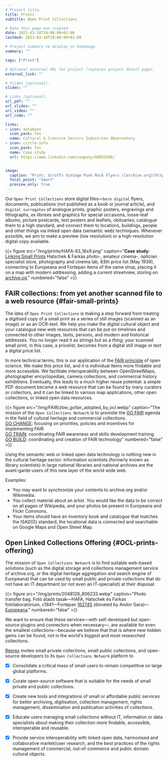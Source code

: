 ```yaml
---
# Project title.
title: Prints
subtitle: Open Print Collections

# Date this page was created.
date: 2023-03-18T19:00:00+01:00
lastmod: 2023-03-18T19:00:00+01:00

# Project summary to display on homepage.
summary: ""

tags: ["Print"]

# Optional external URL for project (replaces project detail page).
external_link: ""

# Slides (optional).
slides: ""

# Links (optional).
url_pdf: ""
url_slides: ""
url_video: ""
url_code: ""

links:
- icon: database
  icon_pack: fas
  name: Cultural & Creative Sectors Industries Observatory
- icon: circle-info
  icon_pack: fas
  name: Case study
  url: https://www.linkedin.com/company/68855596/


image:
  caption: "Print: Scruffs Vintage Punk Rock Flyers ([archive.org](https://archive.org/details/scruffsvintagepunkrockflyers))"
  focal_point: "Smart"
  preview_only: true
---
```


Our `Open Print Collections` store digital files—`born digital` flyers, documents, publications (not published as a book or journal article), and `digital surrogates` of analogue prints,  graphic posters, engravings and lithographs, ex librises and graphics for special occasions, loose-leaf albums, picture postcards, text posters and leaflets, obituaries;  catalogue them to a high standard, and connect them to locations, buildings, people and other things via linked open data (semantic web) techniques.  Whenever possible, we aim to make a preview (low resolution) or a high-resolution digital copy available. 

{{< figure src="/img/prints/HAFA-83_16x9.png" caption="**Case study:** [Linking Small Prints](/post/2023-03-20_small_prints/) Hatschek & Farkas photo-, amateur cinema-, optician specialist store, photography and cinema lab, 83th price list (May 1939), connecting to Europeana and Fortepan items of the same shop, placing it on a map with modern addressing, adding a current streetview, storing on [archive.og](https://archive.org/details/hafa-83-arjegyzek)." numbered="false" >}}

## FAIR collections: from yet another scanned file to a web resource  {#fair-small-prints}

The idea of `Open Print Collections` is making a step forward from treating a digitised copy of a small print as a series of still images (scanned as an image) or as an OCR-text. We help you make the digital cultural object and your catalogue new web resources that can be put on timelines and connected to other images, texts, persons, and modern and historical addresses. You no longer read it as strings but as a _thing_; your scanned small print, in this case, a pricelist, becomes from a digital still image or text a digital price list.

In more technical terms, this is our application of the [FAIR principle](https://www.go-fair.org/fair-principles/fairification-process/) of open science.  We make this price list, and it is individual items more findable and more accessible.  We facilitate interoperability between OpenStreetMaps, photographer encyclopedias, camera collections, and commercial history exhibitions. Eventually, this leads to a much higher reuse potential: a simple PDF document became a web resource that can be found by many curators or collectors, and it can be linked to various map applications, other open collections, or linked open data resources.

{{< figure src="/img/FAIR/zbw_gofair_adopted_by_ocl.webp" caption="The mission of the `Open Collections Network` is to promote the [GO FAIR](https://www.go-fair.org/go-fair-initiative/) agenda in the field of cultural heritage and commercial collections. </br>[GO CHANGE](https://www.go-fair.org/fields-of-action/go-change/): focusing on priorities, policies and incentives for implementing FAIR</br>[GO TRAIN](https://www.go-fair.org/fields-of-action/go-train/): coordinating FAIR awareness and skills development training</br>[GO BUILD](https://www.go-fair.org/fields-of-action/go-build/): coordinating and creation of FAIR technology" numbered="false" >}}

Using the semantic web or linked open data technology is nothing new in the cultural heritage sector: information scientists (formerly known as library scientists) in large national libraries and national archives are the avant-garde users of this new layer of the world wide web.

Examples:  
- You may want to synchronize your contents to archive.org and/or Wikimedia. 
- You collect material about an artist. You would like the data to be correct on all pages of Wikipedia, and your photos be present in Europeana and Flickr Commons.
- Your items should have an inventory book and catalogue that matches the ISAD(G) standard, the locational data is connected and searchable on Google Maps and Open Street Map.

## Open Linked Collections Offering {#OCL-prints-offering}

The mission of `Open Collections Network` is to find suitable web-based solutions (such as the digital storage and collections management service of archive.org, or the digital heritage aggregation and search engine of Europeana) that can be used by small public and private collections that do not have an IT department (or not even an IT-specialist) at their disposal.  

{{< figure src="/img/prints/2048128_806233.webp" caption="Photo transfer bag. Fotó átadó tasak—HAFA, Hatschek és Farkas fotólaboratórium, c1941—Fortepan [162745](https://fortepan.hu/hu/photos/?id=162745) (donated by Andor Gara)—[Europeana](https://www.europeana.eu/item/2048128/806233)." numbered="false" >}}

We want to ensure that these services—with self-developed but open-source plugins and connectors when necessary—, are available for even the smallest collections—because we believe that that is where new hidden gems can be found, not in the world's biggest and most researched collections.

[Reprex](/authors/reprex/) invites small private collections, small public collections, and open-source developers to its `Open Collections Network` platform to

- [x]  Consolidate a critical mass of small users to remain competitive on large global platforms.

- [x] Curate open-source software that is suitable for the needs of small private and public collections.

- [x] Create new tools and integrations of small or affordable public services for better archiving, digitisation, collection management, rights management, dissemination and publication activities of collections.

- [x] Educate users managing small collections without IT, information or data specialists about making their collection more findable, accessible, interoperable and reusable.

- [x] Provide service interoperability with linked open data, harmonised and collaborative market/user research, and the best practices of the rights management of commercial, out-of-commerce and public domain cultural objects.



